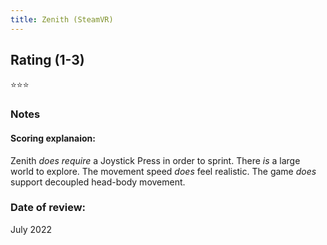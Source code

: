 ```yaml
---
title: Zenith (SteamVR)
---
```


## Rating (1-3)
⭐⭐⭐

### Notes


#### Scoring explanaion:
Zenith *does require* a Joystick Press in order to sprint.
There *is* a large world to explore.
The movement speed *does* feel realistic.
The game *does* support decoupled head-body movement.

### Date of review:
July 2022
